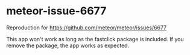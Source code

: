 # meteor-issue-6677
Reproduction for https://github.com/meteor/meteor/issues/6677

This app won't work as long as the fastclick package is included.
If you remove the package, the app works as expected.

